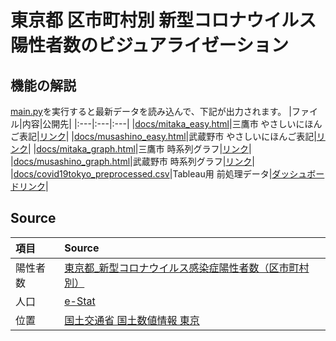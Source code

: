 # 東京都 区市町村別 新型コロナウイルス陽性者数のビジュアライゼーション
## 機能の解説
[main.py](https://github.com/Nobukuni-Hyakutake/covid19tokyo/blob/main/main.py)を実行すると最新データを読み込んで、下記が出力されます。
|ファイル|内容|公開先|
|:---|:---|:---|
|[docs/mitaka_easy.html](https://github.com/Nobukuni-Hyakutake/covid19tokyo/blob/main/docs/mitaka_easy.html)|三鷹市 やさしいにほんご表記|[リンク](https://nobukuni-hyakutake.github.io/covid19tokyo/mitaka_easy.html)|
|[docs/musashino_easy.html](https://github.com/Nobukuni-Hyakutake/covid19tokyo/blob/main/docs/musashino_easy.html)|武蔵野市 やさしいにほんご表記|[リンク](https://nobukuni-hyakutake.github.io/covid19tokyo/musashino_easy.html)|
|[docs/mitaka_graph.html](https://github.com/Nobukuni-Hyakutake/covid19tokyo/blob/main/docs/mitaka_graph.html)|三鷹市 時系列グラフ|[リンク](https://nobukuni-hyakutake.github.io/covid19tokyo/mitaka_graph.html)|
|[docs/musashino_graph.html](https://github.com/Nobukuni-Hyakutake/covid19tokyo/blob/main/docs/musashino_graph.html)|武蔵野市 時系列グラフ|[リンク](https://nobukuni-hyakutake.github.io/covid19tokyo/musashino_graph.html)|
|[docs/covid19tokyo_preprocessed.csv](https://github.com/Nobukuni-Hyakutake/covid19tokyo/blob/main/docs/covid19tokyo_preprocessed.csv)|Tableau用 前処理データ|[ダッシュボードリンク](https://public.tableau.com/app/profile/hyakutake/viz/32100/DB)|
## Source
|項目|Source|
|:---|:---|
|陽性者数|[東京都_新型コロナウイルス感染症陽性者数（区市町村別）](https://catalog.data.metro.tokyo.lg.jp/dataset/t000010d0000000085/resource/d7b09ad5-077e-403b-b9ba-3f56bcaa55f2)|
|人口|[e-Stat](https://www.e-stat.go.jp)|
|位置|[国土交通省 国土数値情報 東京](https://nlftp.mlit.go.jp/ksj/gml/datalist/KsjTmplt-P34.html#prefecture13)|

